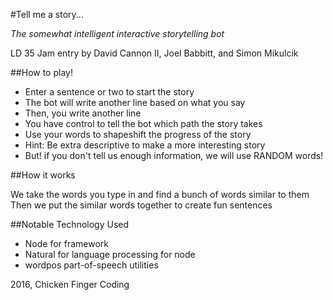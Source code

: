 
#Tell me a story...

*The somewhat intelligent interactive storytelling bot*

LD 35 Jam entry by David Cannon II, Joel Babbitt, and Simon Mikulcik

##How to play!

* Enter a sentence or two to start the story
* The bot will write another line based on what you say
* Then, you write another line
* You have control to tell the bot which path the story takes
* Use your words to shapeshift the progress of the story
* Hint: Be extra descriptive to make a more interesting story
* But! if you don't tell us enough information, we will use RANDOM words!

##How it works

We take the words you type in and find a bunch of words similar to them
Then we put the similar words together to create fun sentences

##Notable Technology Used

* Node for framework
* Natural for language processing for node
* wordpos part-of-speech utilities

2016, Chicken Finger Coding
